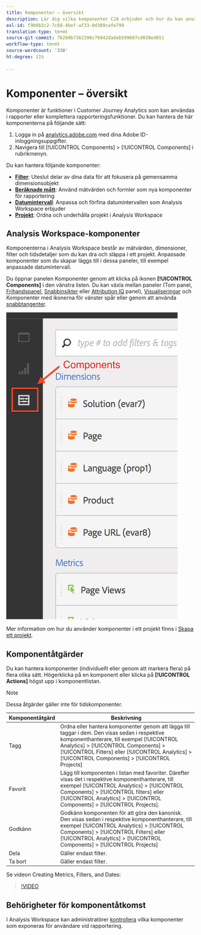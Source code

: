```yaml
---
title: Komponenter – översikt
description: Lär dig vilka komponenter CJA erbjuder och hur du kan använda dem vid rapportering.
exl-id: f9b0b3c2-7c88-4bef-af33-0d309cafe799
translation-type: tm+mt
source-git-commit: 76260b7362396c76942dadab599607cd038ed651
workflow-type: tm+mt
source-wordcount: '338'
ht-degree: 11%

---
```


# Komponenter – översikt

Komponenter är funktioner i Customer Journey Analytics som kan användas i rapporter eller komplettera rapporteringsfunktioner. Du kan hantera de här komponenterna på följande sätt:

1. Logga in på [analytics.adobe.com](https://analytics.adobe.com) med dina Adobe ID-inloggningsuppgifter.
2. Navigera till [!UICONTROL Components] > [!UICONTROL Components] i rubrikmenyn.

Du kan hantera följande komponenter:

* [**Filter**](filters/filters-overview.md): Uteslut delar av dina data för att fokusera på gemensamma dimensionsobjekt
* [**Beräknade mått**](calc-metrics/calc-metr-overview.md): Använd mätvärden och formler som nya komponenter för rapportering
* [**Datumintervall**](date-ranges/overview.md): Anpassa och förfina datumintervallen som Analysis Workspace erbjuder
* [**Projekt**](/help/analysis-workspace/home.md): Ordna och underhålla projekt i Analysis Workspace

## Analysis Workspace-komponenter

Komponenterna i Analysis Workspace består av mätvärden, dimensioner, filter och tidsdetaljer som du kan dra och släppa i ett projekt. Anpassade komponenter som du skapar läggs till i dessa paneler, till exempel anpassade datumintervall.

Du öppnar panelen Komponenter genom att klicka på ikonen **[!UICONTROL Components]** i den vänstra listen. Du kan växla mellan paneler (Tom panel, [Frihandspanel](/help/analysis-workspace/visualizations/freeform-table/freeform-table.md), [Snabbinsikter](/help/analysis-workspace/c-panels/quickinsight.md) eller [Attribution IQ](/help/analysis-workspace/c-panels/attribution.md) panel), [Visualiseringar](/help/analysis-workspace/visualizations/freeform-analysis-visualizations.md) och Komponenter med ikonerna för vänster spår eller genom att använda [snabbtangenter](/help/analysis-workspace/build-workspace-project/fa-shortcut-keys.md).

![](assets/components.png)

Mer information om hur du använder komponenter i ett projekt finns i [Skapa ett projekt](/help/analysis-workspace/home.md).

## Komponentåtgärder

Du kan hantera komponenter (individuellt eller genom att markera flera) på flera olika sätt. Högerklicka på en komponent eller klicka på **[!UICONTROL Actions]** högst upp i komponentlistan.

>[!NOTE]
>
>Dessa åtgärder gäller inte för tidskomponenter.

| Komponentåtgärd | Beskrivning |
| --- | --- |
| Tagg | Ordna eller hantera komponenter genom att lägga till taggar i dem. Den visas sedan i respektive komponenthanterare, till exempel [!UICONTROL Analytics] > [!UICONTROL Components] > [!UICONTROL Filters] eller [!UICONTROL Analytics] > [!UICONTROL Components] > [!UICONTROL Projects] |
| Favorit | Lägg till komponenten i listan med favoriter. Därefter visas det i respektive komponenthanterare, till exempel [!UICONTROL Analytics] > [!UICONTROL Components] > [!UICONTROL filters] eller [!UICONTROL Analytics] > [!UICONTROL Components] > [!UICONTROL Projects]. |
| Godkänn | Godkänn komponenten för att göra den kanonisk. Den visas sedan i respektive komponenthanterare, till exempel [!UICONTROL Analytics] > [!UICONTROL Components] > [!UICONTROL Filters] eller [!UICONTROL Analytics] > [!UICONTROL Components] > [!UICONTROL Projects] |
| Dela | Gäller endast filter. |
| Ta bort | Gäller endast filter. |

Se videon Creating Metrics, Filters, and Dates:

>[!VIDEO](https://video.tv.adobe.com/v/23979)

## Behörigheter för komponentåtkomst

I Analysis Workspace kan administratörer [kontrollera](/help/analysis-workspace/curate-share/curate.md) vilka komponenter som exponeras för användare vid rapportering.
